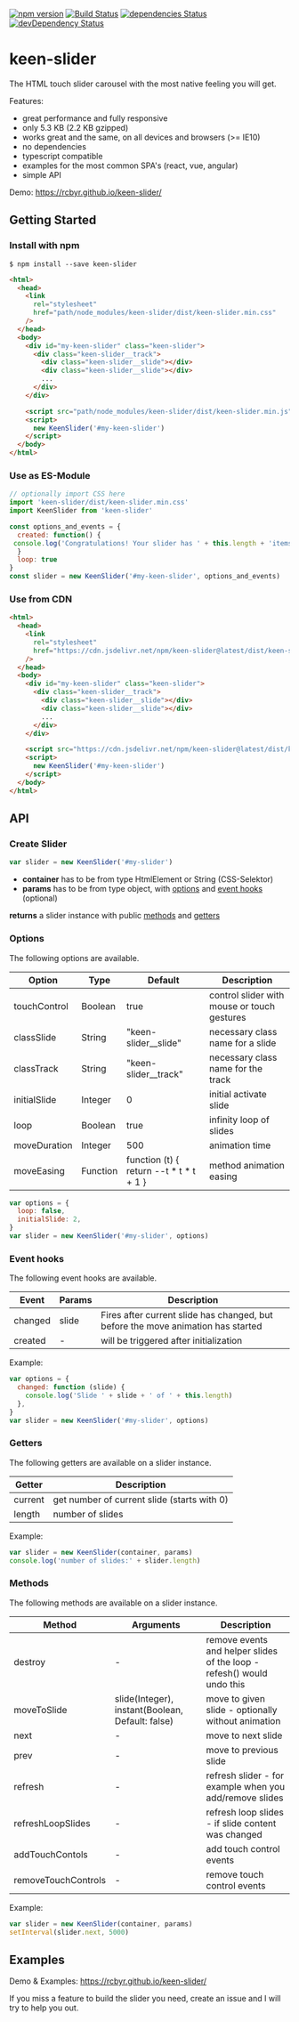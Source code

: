 [![npm version](https://badge.fury.io/js/keen-slider.svg)](https://badge.fury.io/js/keen-slider)
[![Build Status](https://travis-ci.org/rcbyr/keen-slider.svg?branch=release)](https://travis-ci.org/rcbyr/keen-slider)
[![dependencies Status](https://david-dm.org/rcbyr/keen-slider/status.svg)](https://david-dm.org/rcbyr/keen-slider)
[![devDependency Status](https://david-dm.org/rcbyr/keen-slider/dev-status.svg)](https://david-dm.org/rcbyr/keen-slider#info=devDependencies)

# keen-slider

The HTML touch slider carousel with the most native feeling you will get.

Features:

- great performance and fully responsive
- only 5.3 KB (2.2 KB gzipped)
- works great and the same, on all devices and browsers (>= IE10)
- no dependencies
- typescript compatible
- examples for the most common SPA's (react, vue, angular)
- simple API

Demo: https://rcbyr.github.io/keen-slider/

## Getting Started

### Install with npm

```
$ npm install --save keen-slider
```

```html
<html>
  <head>
    <link
      rel="stylesheet"
      href="path/node_modules/keen-slider/dist/keen-slider.min.css"
    />
  </head>
  <body>
    <div id="my-keen-slider" class="keen-slider">
      <div class="keen-slider__track">
        <div class="keen-slider__slide"></div>
        <div class="keen-slider__slide"></div>
        ...
      </div>
    </div>

    <script src="path/node_modules/keen-slider/dist/keen-slider.min.js"></script>
    <script>
      new KeenSlider('#my-keen-slider')
    </script>
  </body>
</html>
```

### Use as ES-Module

```javascript
// optionally import CSS here
import 'keen-slider/dist/keen-slider.min.css'
import KeenSlider from 'keen-slider'

const options_and_events = {
  created: function() {
 console.log('Congratulations! Your slider has ' + this.length + 'items')
  }
  loop: true
}
const slider = new KeenSlider('#my-keen-slider', options_and_events)
```

### Use from CDN

```html
<html>
  <head>
    <link
      rel="stylesheet"
      href="https://cdn.jsdelivr.net/npm/keen-slider@latest/dist/keen-slider.min.css"
    />
  </head>
  <body>
    <div id="my-keen-slider" class="keen-slider">
      <div class="keen-slider__track">
        <div class="keen-slider__slide"></div>
        <div class="keen-slider__slide"></div>
        ...
      </div>
    </div>

    <script src="https://cdn.jsdelivr.net/npm/keen-slider@latest/dist/keen-slider.min.js"></script>
    <script>
      new KeenSlider('#my-keen-slider')
    </script>
  </body>
</html>
```

## API

### Create Slider

```javascript
var slider = new KeenSlider('#my-slider')
```

- **container** has to be from type HtmlElement or String
  (CSS-Selektor)
- **params** has to be from type object, with [options](#options) and [event hooks](#event-hooks) (optional)

**returns** a slider instance with public [methods](#methods) and [getters](#getters)

### Options

The following options are available.

| Option       | Type     | Default                                     | Description                                 |
| ------------ | -------- | ------------------------------------------- | ------------------------------------------- |
| touchControl | Boolean  | true                                        | control slider with mouse or touch gestures |
| classSlide   | String   | "keen-slider\_\_slide"                      | necessary class name for a slide            |
| classTrack   | String   | "keen-slider\_\_track"                      | necessary class name for the track          |
| initialSlide | Integer  | 0                                           | initial activate slide                      |
| loop         | Boolean  | true                                        | infinity loop of slides                     |
| moveDuration | Integer  | 500                                         | animation time                              |
| moveEasing   | Function | function (t) { return \-\-t \* t \* t + 1 } | method animation easing                     |

```javascript
var options = {
  loop: false,
  initialSlide: 2,
}
var slider = new KeenSlider('#my-slider', options)
```

### Event hooks

The following event hooks are available.

| Event   | Params | Description                                                                      |
| ------- | ------ | -------------------------------------------------------------------------------- |
| changed | slide  | Fires after current slide has changed, but before the move animation has started |
| created | -      | will be triggered after initialization                                           |

Example:

```javascript
var options = {
  changed: function (slide) {
    console.log('Slide ' + slide + ' of ' + this.length)
  },
}
var slider = new KeenSlider('#my-slider', options)
```

### Getters

The following getters are available on a slider instance.

| Getter  | Description                                 |
| ------- | ------------------------------------------- |
| current | get number of current slide (starts with 0) |
| length  | number of slides                            |

Example:

```javascript
var slider = new KeenSlider(container, params)
console.log('number of slides:' + slider.length)
```

### Methods

The following methods are available on a slider instance.

| Method              | Arguments                                        | Description                                                            |
| ------------------- | ------------------------------------------------ | ---------------------------------------------------------------------- |
| destroy             | -                                                | remove events and helper slides of the loop - refesh() would undo this |
| moveToSlide         | slide(Integer), instant(Boolean, Default: false) | move to given slide - optionally without animation                     |
| next                | -                                                | move to next slide                                                     |
| prev                | -                                                | move to previous slide                                                 |
| refresh             | -                                                | refresh slider - for example when you add/remove slides                |
| refreshLoopSlides   | -                                                | refresh loop slides - if slide content was changed                     |
| addTouchContols     | -                                                | add touch control events                                               |
| removeTouchControls | -                                                | remove touch control events                                            |

Example:

```javascript
var slider = new KeenSlider(container, params)
setInterval(slider.next, 5000)
```

## Examples

Demo & Examples: https://rcbyr.github.io/keen-slider/

If you miss a feature to build the slider you need, create an issue and I will try to help you out.
